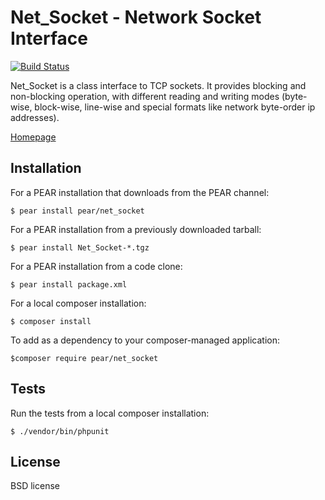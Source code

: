 # Net_Socket - Network Socket Interface

[![Build Status](https://travis-ci.org/pear/Net_Socket.svg?branch=master)](https://travis-ci.org/pear/Net_Socket)
    

Net_Socket is a class interface to TCP sockets. It provides blocking
and non-blocking operation, with different reading and writing modes
(byte-wise, block-wise, line-wise and special formats like network
byte-order ip addresses).

[Homepage](http://pear.php.net/package/Net_Socket/)


## Installation
For a PEAR installation that downloads from the PEAR channel:

`$ pear install pear/net_socket`

For a PEAR installation from a previously downloaded tarball:

`$ pear install Net_Socket-*.tgz`

For a PEAR installation from a code clone:

`$ pear install package.xml`

For a local composer installation:

`$ composer install`

To add as a dependency to your composer-managed application:

`$composer require pear/net_socket`


## Tests
Run  the tests from a local composer installation:

`$ ./vendor/bin/phpunit`


## License
BSD license
